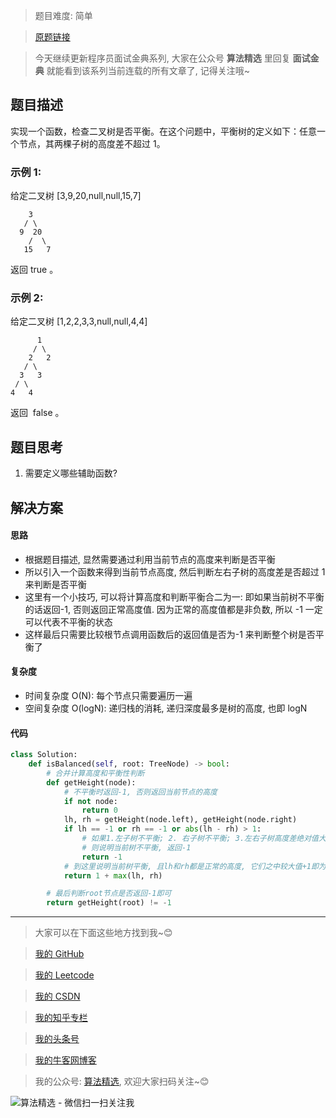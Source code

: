> 题目难度: 简单

> [原题链接](https://leetcode-cn.com/problems/check-balance-lcci/)

> 今天继续更新程序员面试金典系列, 大家在公众号 **算法精选** 里回复 **面试金典** 就能看到该系列当前连载的所有文章了, 记得关注哦~

## 题目描述

实现一个函数，检查二叉树是否平衡。在这个问题中，平衡树的定义如下：任意一个节点，其两棵子树的高度差不超过 1。

### 示例 1:

给定二叉树 [3,9,20,null,null,15,7]

```
    3
   / \
  9  20
    /  \
   15   7
```

返回 true 。

### 示例 2:

给定二叉树 [1,2,2,3,3,null,null,4,4]

```
      1
     / \
    2   2
   / \
  3   3
 / \
4   4
```

返回  false 。

## 题目思考

1. 需要定义哪些辅助函数?

## 解决方案

#### 思路

- 根据题目描述, 显然需要通过利用当前节点的高度来判断是否平衡
- 所以引入一个函数来得到当前节点高度, 然后判断左右子树的高度差是否超过 1 来判断是否平衡
- 这里有一个小技巧, 可以将计算高度和判断平衡合二为一: 即如果当前树不平衡的话返回-1, 否则返回正常高度值. 因为正常的高度值都是非负数, 所以 -1 一定可以代表不平衡的状态
- 这样最后只需要比较根节点调用函数后的返回值是否为-1 来判断整个树是否平衡了

#### 复杂度

- 时间复杂度 O(N): 每个节点只需要遍历一遍
- 空间复杂度 O(logN): 递归栈的消耗, 递归深度最多是树的高度, 也即 logN

#### 代码

```python
class Solution:
    def isBalanced(self, root: TreeNode) -> bool:
        # 合并计算高度和平衡性判断
        def getHeight(node):
            # 不平衡时返回-1, 否则返回当前节点的高度
            if not node:
                return 0
            lh, rh = getHeight(node.left), getHeight(node.right)
            if lh == -1 or rh == -1 or abs(lh - rh) > 1:
                # 如果1.左子树不平衡; 2. 右子树不平衡; 3.左右子树高度差绝对值大于1
                # 则说明当前树不平衡, 返回-1
                return -1
            # 到这里说明当前树平衡, 且lh和rh都是正常的高度, 它们之中较大值+1即为当前树的高度
            return 1 + max(lh, rh)

        # 最后判断root节点是否返回-1即可
        return getHeight(root) != -1
```

---

> 大家可以在下面这些地方找到我~😊

> [我的 GitHub](https://github.com/zjulyx)

> [我的 Leetcode](https://leetcode-cn.com/u/suibianfahui/)

> [我的 CSDN](https://me.csdn.net/zjulyx1993)

> [我的知乎专栏](https://zhuanlan.zhihu.com/c_1242508721932464128)

> [我的头条号](https://www.toutiao.com/c/user/1090304683804520/#mid=1671643017345028)

> [我的牛客网博客](https://blog.nowcoder.net/zjulyx)

> 我的公众号: [算法精选](https://mp.weixin.qq.com/s?__biz=MzA5MDk1MjI5MA==&mid=2247484158&idx=1&sn=90176bac32cf7af40e4074c721fd8a95&chksm=900285f3a7750ce5a068c9c9773781461819633f2fd60533732637ec9520c908371ebc218d49&scene=178&cur_album_id=1386231241346859009#rd), 欢迎大家扫码关注~😊

![算法精选 - 微信扫一扫关注我](https://mmbiz.qpic.cn/mmbiz_jpg/1KjZicMlYPMgZWmoL4eYcs6UcfmvsetDWME2YJyaCp9oT9z3U573FWENBNhyOByxYI0epew6O37hiaOhdh90QeJg/640?wx_fmt=jpeg&tp=webp&wxfrom=5&wx_lazy=1&wx_co=1)
